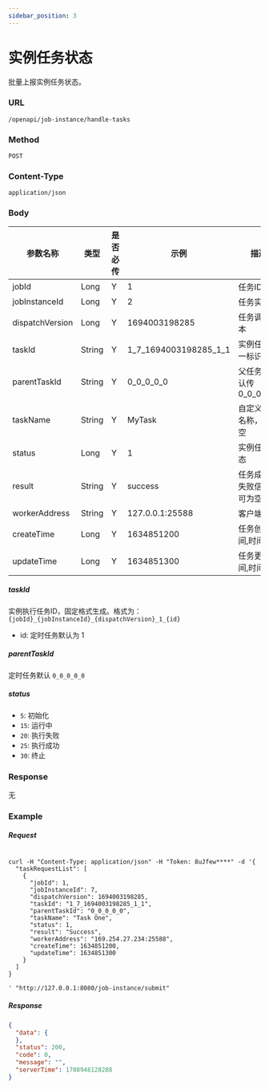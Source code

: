 ```yaml
---
sidebar_position: 3
---
```


# 实例任务状态

批量上报实例任务状态。

### URL

`/openapi/job-instance/handle-tasks`

### Method

`POST`

### Content-Type

`application/json`

### Body

|参数名称|类型| 是否必传 | 示例|描述 |
| ----- | ----- |-----|--|--|
|jobId| Long| Y |1 | 任务ID|
|jobInstanceId|Long| Y |2 | 任务实例ID |
|dispatchVersion|Long| Y |1694003198285 | 任务调度版本 |
|taskId|String| Y |1_7_1694003198285_1_1 | 实例任务唯一标识 |
|parentTaskId|String| Y |0_0_0_0_0 | 父任务，默认传 0_0_0_0_0 |
|taskName|String| Y |MyTask | 自定义任务名称，可为空 |
|status|Long| Y |1 | 实例任务状态 |
|result|String| Y | success | 任务成功或失败信息，可为空 |
|workerAddress|String| Y |127.0.0.1:25588 | 客户端地址 |
|createTime|Long| Y |1634851200 | 任务创建时间,时间戳 |
|updateTime|Long| Y |1634851300 | 任务更新时间,时间戳 |

##### taskId
实例执行任务ID，固定格式生成。格式为：`{jobId}_{jobInstanceId}_{dispatchVersion}_1_{id}`
- id: 定时任务默认为 1

##### parentTaskId
定时任务默认 `0_0_0_0_0`

##### status
- `5`: 初始化
- `15`: 运行中
- `20`: 执行失败
- `25`: 执行成功
- `30`: 终止

### Response

无

### Example

##### Request

```shell

curl -H "Content-Type: application/json" -H "Token: 8uJfew****" -d '{
  "taskRequestList": [
    {
      "jobId": 1,
      "jobInstanceId": 7,
      "dispatchVersion": 1694003198285,
      "taskId": "1_7_1694003198285_1_1",
      "parentTaskId": "0_0_0_0_0",
      "taskName": "Task One",
      "status": 1,
      "result": "Success",
      "workerAddress": "169.254.27.234:25588",
      "createTime": 1634851200,
      "updateTime": 1634851300
    }
  ]
}

' "http://127.0.0.1:8080/job-instance/submit"

```

##### Response

```json
{
  "data": {
  },
  "status": 200,
  "code": 0,
  "message": "",
  "serverTime": 1708948128288
}
```